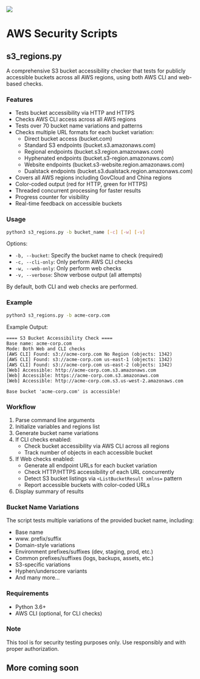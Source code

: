 <a href="https://www.buymeacoffee.com/0xDTC"><img src="https://img.buymeacoffee.com/button-api/?text=Buy me a knowledge&emoji=📖&slug=0xDTC&button_colour=FF5F5F&font_colour=ffffff&font_family=Comic&outline_colour=000000&coffee_colour=FFDD00" /></a>

# AWS Security Scripts

## s3_regions.py

A comprehensive S3 bucket accessibility checker that tests for publicly accessible buckets across all AWS regions, using both AWS CLI and web-based checks.

### Features
- Tests bucket accessibility via HTTP and HTTPS
- Checks AWS CLI access across all AWS regions
- Tests over 70 bucket name variations and patterns
- Checks multiple URL formats for each bucket variation:
  - Direct bucket access (bucket.com)
  - Standard S3 endpoints (bucket.s3.amazonaws.com)
  - Regional endpoints (bucket.s3.region.amazonaws.com)
  - Hyphenated endpoints (bucket.s3-region.amazonaws.com)
  - Website endpoints (bucket.s3-website.region.amazonaws.com)
  - Dualstack endpoints (bucket.s3.dualstack.region.amazonaws.com)
- Covers all AWS regions including GovCloud and China regions
- Color-coded output (red for HTTP, green for HTTPS)
- Threaded concurrent processing for faster results
- Progress counter for visibility
- Real-time feedback on accessible buckets

### Usage
```bash
python3 s3_regions.py -b bucket_name [-c] [-w] [-v]
```

Options:
- `-b, --bucket`: Specify the bucket name to check (required)
- `-c, --cli-only`: Only perform AWS CLI checks
- `-w, --web-only`: Only perform web checks
- `-v, --verbose`: Show verbose output (all attempts)

By default, both CLI and web checks are performed.

### Example
```bash
python3 s3_regions.py -b acme-corp.com
```

Example Output:
```
==== S3 Bucket Accessibility Check ====
Base name: acme-corp.com
Mode: Both Web and CLI checks
[AWS CLI] Found: s3://acme-corp.com No Region (objects: 1342)
[AWS CLI] Found: s3://acme-corp.com us-east-1 (objects: 1342)
[AWS CLI] Found: s3://acme-corp.com us-east-2 (objects: 1342)
[Web] Accessible: http://acme-corp.com.s3.amazonaws.com
[Web] Accessible: https://acme-corp.com.s3.amazonaws.com
[Web] Accessible: http://acme-corp.com.s3.us-west-2.amazonaws.com

Base bucket 'acme-corp.com' is accessible!
```

### Workflow
1. Parse command line arguments
2. Initialize variables and regions list
3. Generate bucket name variations
4. If CLI checks enabled:
   - Check bucket accessibility via AWS CLI across all regions
   - Track number of objects in each accessible bucket
5. If Web checks enabled:
   - Generate all endpoint URLs for each bucket variation
   - Check HTTP/HTTPS accessibility of each URL concurrently
   - Detect S3 bucket listings via `<ListBucketResult xmlns=` pattern
   - Report accessible buckets with color-coded URLs
6. Display summary of results

### Bucket Name Variations
The script tests multiple variations of the provided bucket name, including:
- Base name
- www. prefix/suffix
- Domain-style variations
- Environment prefixes/suffixes (dev, staging, prod, etc.)
- Common prefixes/suffixes (logs, backups, assets, etc.)
- S3-specific variations
- Hyphen/underscore variants
- And many more...

### Requirements
- Python 3.6+
- AWS CLI (optional, for CLI checks)

### Note
This tool is for security testing purposes only. Use responsibly and with proper authorization.

## More coming soon
